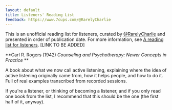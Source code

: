 ```yaml
---
layout: default
title: Listeners' Reading List
feedback: https://www.7cups.com/@RarelyCharlie
---
```

This is an unofficial reading list for listeners, curated by [@RarelyCharlie](https://www.7cups.com/@RarelyCharlie) and presented in order of publication date. For more information, see [A reading list for listeners](#). \[LINK TO BE ADDED\]

**Carl R. Rogers (1942) _Counseling and Psychotherapy: Newer Concepts in Practice_ **

A book about what we now call active listening, explaining where the idea of active listening originally came from, how it helps people, and how to do it. Full of real examples transcribed from recorded sessions. 

If you're a listener, or thinking of becoming a listener, and if you only read one book from the list, I recommend that this should be the one (the first half of it, anyway).

